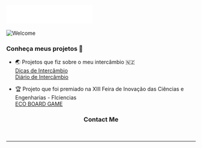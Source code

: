 <img src="images/header.svg"></img>

![Welcome](https://tenor.com/view/barbie-movie-waving-hi-barbie-margot-robbie-gif-3408855248780229322.gif)

### Conheça meus projetos 🤍

- 🌏 Projetos que fiz sobre o meu intercâmbio 🇳🇿  
  [Dicas de Intercâmbio](https://sibellyvih.github.io/dicas_de_intercambio/)  
  [Diário de Intercâmbio](https://sibellyvih.github.io/diario_de_intercambio/)  

- 🏆 Projeto que foi premiado na XIII Feira de Inovação das Ciências e Engenharias - FIciencias  
  [ECO BOARD GAME](https://sibellyvih.github.io/ECO-BOARD-GAME/index.html)

<div align="center">
  <h3>Contact Me</h3>
  <a href="https://www.instagram.com/sibellyvi/"><img src="https://img.shields.io/badge/-Instagram-000?style=for-the-badge&logo=instagram&logoColor=0060FF&color:FFF" alt=""></a>
  <a href="https://www.linkedin.com/in/sibellyvi/"><img src="https://img.shields.io/badge/-LinkedIn-000?style=for-the-badge&logo=linkedin&logoColor=0060FF&color:FFF" alt=""></a> 
</div>
<hr>
